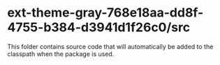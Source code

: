 # ext-theme-gray-768e18aa-dd8f-4755-b384-d3941d1f26c0/src

This folder contains source code that will automatically be added to the classpath when
the package is used.
